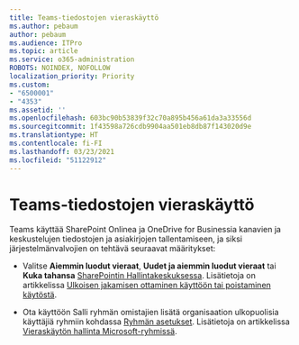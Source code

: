 ```yaml
---
title: Teams-tiedostojen vieraskäyttö
ms.author: pebaum
author: pebaum
ms.audience: ITPro
ms.topic: article
ms.service: o365-administration
ROBOTS: NOINDEX, NOFOLLOW
localization_priority: Priority
ms.custom:
- "6500001"
- "4353"
ms.assetid: ''
ms.openlocfilehash: 603bc90b53839f32c70a895b456a61da3a33556d
ms.sourcegitcommit: 1f43598a726cdb9904aa501eb8db87f143020d9e
ms.translationtype: HT
ms.contentlocale: fi-FI
ms.lasthandoff: 03/23/2021
ms.locfileid: "51122912"
---
```

# <a name="guest-access-to-teams-files"></a>Teams-tiedostojen vieraskäyttö

Teams käyttää SharePoint Onlinea ja OneDrive for Businessia kanavien ja keskustelujen tiedostojen ja asiakirjojen tallentamiseen, ja siksi järjestelmänvalvojien on tehtävä seuraavat määritykset:

- Valitse **Aiemmin luodut vieraat**, **Uudet ja aiemmin luodut vieraat** tai **Kuka tahansa** [SharePointin Hallintakeskuksessa](https://admin.microsoft.com/sharepoint?page=sharing&modern=true). Lisätietoja on artikkelissa [Ulkoisen jakamisen ottaminen käyttöön tai poistaminen käytöstä](https://docs.microsoft.com/sharepoint/turn-external-sharing-on-or-off).

- Ota käyttöön Salli ryhmän omistajien lisätä organisaation ulkopuolisia käyttäjiä ryhmiin kohdassa [Ryhmän asetukset](https://admin.microsoft.com/Adminportal/Home?source=applauncher#/Settings/Services/:/Settings/L1/O365Groups). Lisätietoja on artikkelissa [Vieraskäytön hallinta Microsoft-ryhmissä](https://docs.microsoft.com/microsoftteams/teams-dependencies#control-guest-access-in-office-365-groups).
